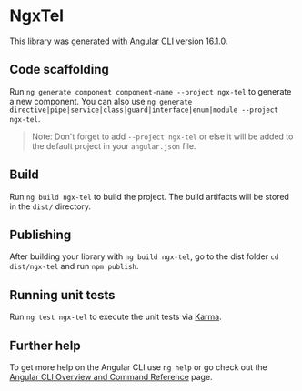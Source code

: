 # NgxTel

This library was generated with [Angular CLI](https://github.com/angular/angular-cli) version 16.1.0.

## Code scaffolding

Run `ng generate component component-name --project ngx-tel` to generate a new component. You can also use `ng generate directive|pipe|service|class|guard|interface|enum|module --project ngx-tel`.
> Note: Don't forget to add `--project ngx-tel` or else it will be added to the default project in your `angular.json` file. 

## Build

Run `ng build ngx-tel` to build the project. The build artifacts will be stored in the `dist/` directory.

## Publishing

After building your library with `ng build ngx-tel`, go to the dist folder `cd dist/ngx-tel` and run `npm publish`.

## Running unit tests

Run `ng test ngx-tel` to execute the unit tests via [Karma](https://karma-runner.github.io).

## Further help

To get more help on the Angular CLI use `ng help` or go check out the [Angular CLI Overview and Command Reference](https://angular.io/cli) page.
